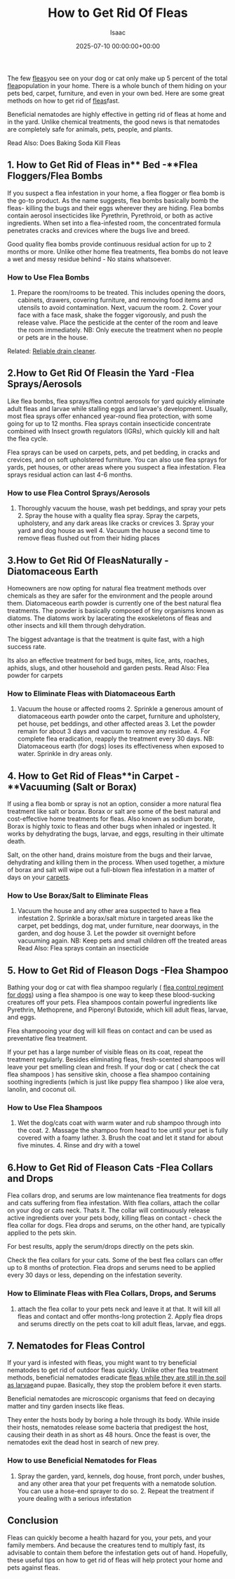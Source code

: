 ﻿---
title: How to Get Rid Of Fleas
description: The few fleas you see on your dog or cat only make up 5 percent of the total flea population in your home. There is a whole bunch of them hiding on your pets...
slug: /how-to-get-rid-of-fleas/
date: 2025-07-10 00:00:00+00:00
lastmod: 2025-07-10 00:00:00+03:00
author: Isaac
categories:
- Fleas
- Guide
tags:
- fleas
- rid
- flea
layout: post
---

The few [fleas](https://pets.webmd.com/spot-fleas)you see on your dog or cat only make up 5 percent of the total [flea](https://pestpolicy.com/getting-rid-of-fleas-in-the-carpet/)population in your home. There is a whole bunch of them hiding on your pets bed, carpet, furniture, and even in your own bed. Here are some great methods on how to get rid of [fleas](https://pestpolicy.com/how-to-get-rid-of-flea-eggs-on-cats/)fast.

Beneficial nematodes are highly effective in getting rid of fleas at home and in the yard. Unlike chemical treatments, the good news is that nematodes are completely safe for animals, pets, people, and plants.

Read Also: Does Baking Soda Kill Fleas

##  1. How to Get Rid of Fleas in** Bed -**Flea Floggers/Flea Bombs

If you suspect a flea infestation in your home, a flea flogger or flea bomb is the go-to product. As the name suggests, flea bombs basically bomb the fleas- killing the bugs and their eggs wherever they are hiding. Flea bombs contain aerosol insecticides like Pyrethrin, Pyrethroid, or both as active ingredients. When set into a flea-infested room, the concentrated formula penetrates cracks and crevices where the bugs live and breed.

Good quality flea bombs provide continuous residual action for up to 2 months or more. Unlike other home flea treatments, flea bombs do not leave a wet and messy residue behind - No stains whatsoever.

###  **How to Use Flea Bombs**

1. Prepare the room/rooms to be treated. This includes opening the doors, cabinets, drawers, covering furniture, and removing food items and utensils to avoid contamination. Next, vacuum the room. 2. Cover your face with a face mask, shake the fogger vigorously, and push the release valve. Place the pesticide at the center of the room and leave the room immediately. NB: Only execute the treatment when no people or pets are in the house.

Related: [Reliable drain cleaner](https://pestpolicy.com/best-drain-cleaner//).

##  2.How to Get Rid Of Fleasin the Yard -Flea Sprays/Aerosols

Like flea bombs, flea sprays/flea control aerosols for yard quickly eliminate adult fleas and larvae while stalling eggs and larvae's development. Usually, most flea sprays offer enhanced year-round flea protection, with some going for up to 12 months. Flea sprays contain insecticide concentrate combined with Insect growth regulators (IGRs), which quickly kill and halt the flea cycle.

Flea sprays can be used on carpets, pets, and pet bedding, in cracks and crevices, and on soft upholstered furniture. You can also use flea sprays for yards, pet houses, or other areas where you suspect a flea infestation. Flea sprays residual action can last 4-6 months.

###  **How to use Flea Control Sprays/Aerosols**

1. Thoroughly vacuum the house, wash pet beddings, and spray your pets 2. Spray the house with a quality flea spray. Spray the carpets, upholstery, and any dark areas like cracks or crevices 3. Spray your yard and dog house as well 4. Vacuum the house a second time to remove fleas flushed out from their hiding places

##  3.How to Get Rid Of FleasNaturally -Diatomaceous Earth

Homeowners are now opting for natural flea treatment methods over chemicals as they are safer for the environment and the people around them. Diatomaceous earth powder is currently one of the best natural flea treatments. The powder is basically composed of tiny organisms known as diatoms. The diatoms work by lacerating the exoskeletons of fleas and other insects and kill them through dehydration.

The biggest advantage is that the treatment is quite fast, with a high success rate.

Its also an effective treatment for bed bugs, mites, lice, ants, roaches, aphids, slugs, and other household and garden pests. Read Also: Flea powder for carpets

###  **How to Eliminate Fleas with Diatomaceous Earth**

1. Vacuum the house or affected rooms 2. Sprinkle a generous amount of diatomaceous earth powder onto the carpet, furniture and upholstery, pet house, pet beddings, and other affected areas 3. Let the powder remain for about 3 days and vacuum to remove any residue. 4. For complete flea eradication, reapply the treatment every 30 days. NB: Diatomaceous earth (for dogs) loses its effectiveness when exposed to water. Sprinkle in dry areas only.

##  4. How to Get Rid of Fleas**in Carpet -**Vacuuming (Salt or Borax)

If using a flea bomb or spray is not an option, consider a more natural flea treatment like salt or borax. Borax or salt are some of the best natural and cost-effective home treatments for fleas. Also known as sodium borate, Borax is highly toxic to fleas and other bugs when inhaled or ingested. It works by dehydrating the bugs, larvae, and eggs, resulting in their ultimate death.

Salt, on the other hand, drains moisture from the bugs and their larvae, dehydrating and killing them in the process. When used together, a mixture of borax and salt will wipe out a full-blown flea infestation in a matter of days on your [carpets](https://www.wikihow.com/Get-Rid-of-Fleas-in-Carpets).

###  **How to Use Borax/Salt to Eliminate Fleas**

1. Vacuum the house and any other area suspected to have a flea infestation 2. Sprinkle a borax/salt mixture in targeted areas like the carpet, pet beddings, dog mat, under furniture, near doorways, in the garden, and dog house 3. Let the powder sit overnight before vacuuming again. NB: Keep pets and small children off the treated areas Read Also: Flea sprays contain an insecticide

##  5. How to Get Rid of Fleason Dogs -Flea Shampoo

Bathing your dog or cat with flea shampoo regularly ( [flea control regiment for dogs](https://www.petmd.com/dog/parasites/evr_dg_10_ways_to_stop_fleas_from_biting_your_dog)) using a flea shampoo is one way to keep these blood-sucking creatures off your pets. Flea shampoos contain powerful ingredients like Pyrethrin, Methoprene, and Piperonyl Butoxide, which kill adult fleas, larvae, and eggs.

Flea shampooing your dog will kill fleas on contact and can be used as preventative flea treatment.

If your pet has a large number of visible fleas on its coat, repeat the treatment regularly. Besides eliminating fleas, fresh-scented shampoos will leave your pet smelling clean and fresh. If your dog or cat ( check the cat flea shampoos ) has sensitive skin, choose a flea shampoo containing soothing ingredients (which is just like puppy flea shampoo ) like aloe vera, lanolin, and coconut oil.

###  **How to Use Flea Shampoos**

1. Wet the dog/cats coat with warm water and rub shampoo through into the coat. 2. Massage the shampoo from head to toe until your pet is fully covered with a foamy lather. 3. Brush the coat and let it stand for about five minutes. 4. Rinse and dry with a towel

##  6.How to Get Rid of Fleason Cats -Flea Collars and Drops

Flea collars drop, and serums are low maintenance flea treatments for dogs and cats suffering from flea infestation. With flea collars, attach the collar on your dog or cats neck. Thats it. The collar will continuously release active ingredients over your pets body, killing fleas on contact - check the flea collar for dogs. Flea drops and serums, on the other hand, are typically applied to the pets skin.

For best results, apply the serum/drops directly on the pets skin.

Check the flea collars for your cats. Some of the best flea collars can offer up to 8 months of protection. Flea drops and serums need to be applied every 30 days or less, depending on the infestation severity.

###  **How to Eliminate Fleas with Flea Collars, Drops, and Serums**

1. attach the flea collar to your pets neck and leave it at that. It will kill all fleas and contact and offer months-long protection 2. Apply flea drops and serums directly on the pets coat to kill adult fleas, larvae, and eggs.

##  7. Nematodes for Fleas Control

If your yard is infested with fleas, you might want to try beneficial nematodes to get rid of outdoor fleas quickly. Unlike other flea treatment methods, beneficial nematodes eradicate [fleas while they are still in the soil as larvae](https://pestpolicy.com/what-do-flea-larvae-look-like/)and pupae. Basically, they stop the problem before it even starts.

Beneficial nematodes are microscopic organisms that feed on decaying matter and tiny garden insects like fleas.

They enter the hosts body by boring a hole through its body. While inside their hosts, nematodes release some bacteria that predigest the host, causing their death in as short as 48 hours. Once the feast is over, the nematodes exit the dead host in search of new prey.

###  **How to use Beneficial Nematodes for Fleas**

1. Spray the garden, yard, kennels, dog house, front porch, under bushes, and any other area that your pet frequents with a nematode solution. You can use a hose-end sprayer to do so. 2. Repeat the treatment if youre dealing with a serious infestation

##  Conclusion

Fleas can quickly become a health hazard for you, your pets, and your family members. And because the creatures tend to multiply fast, its advisable to contain them before the infestation gets out of hand. Hopefully, these useful tips on how to get rid of fleas will help protect your home and pets against fleas.


